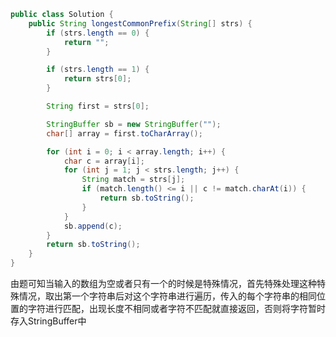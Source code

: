 ```java
public class Solution {
    public String longestCommonPrefix(String[] strs) {
        if (strs.length == 0) {
            return "";
        }

        if (strs.length == 1) {
            return strs[0];
        }

        String first = strs[0];

        StringBuffer sb = new StringBuffer("");
        char[] array = first.toCharArray();

        for (int i = 0; i < array.length; i++) {
            char c = array[i];
            for (int j = 1; j < strs.length; j++) {
                String match = strs[j];
                if (match.length() <= i || c != match.charAt(i)) {
                    return sb.toString();
                }
            }
            sb.append(c);
        }
        return sb.toString();
    }
}
```

由题可知当输入的数组为空或者只有一个的时候是特殊情况，首先特殊处理这种特殊情况，取出第一个字符串后对这个字符串进行遍历，传入的每个字符串的相同位置的字符进行匹配，出现长度不相同或者字符不匹配就直接返回，否则将字符暂时存入StringBuffer中